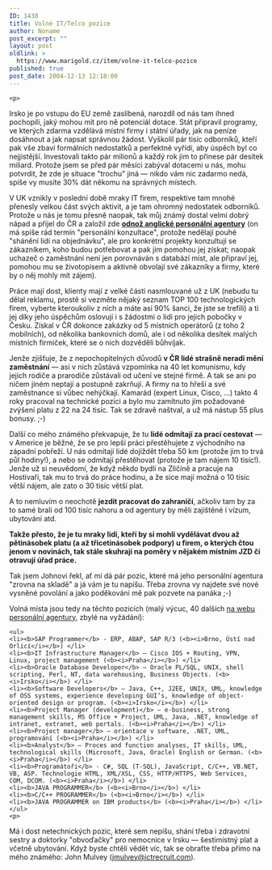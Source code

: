 ```yaml
---
ID: 1438
title: Volné IT/Telco pozice
author: Noname
post_excerpt: ""
layout: post
oldlink: >
  https://www.marigold.cz/item/volne-it-telco-pozice
published: true
post_date: 2004-12-13 12:18:00
---
```

	<p>
Irsko je po vstupu do EU země zaslíbená, narozdíl od nás tam ihned pochopili, jaký mohou mít pro ně potenciál dotace. Stát připravil programy, ve kterých zdarma vzdělává místní firmy i státní úřady, jak na peníze dosáhnout a jak napsat správnou žádost. Vyškolil pár tisíc odborníků, kteří pak vše zbaví formálních nedostatků a perfektně vyřídí, aby úspěch byl co nejjistější. Investovali takto pár milionů a každý rok jim to přinese pár desítek miliard. Protože jsem se před pár měsíci zabýval dotacemi u nás, mohu potvrdit, že zde je situace "trochu" jiná — nikdo vám nic zadarmo nedá, spíše vy musíte 30% dát někomu na správných místech.</p>
<p>
V UK vznikly v poslední době mraky IT firem, respektive tam mnohé přenesly velkou část svých aktivit, a je tam ohromný nedostatek odborníků. Protože u nás je tomu přesně naopak, tak můj známý dostal velmi dobrý nápad a přijel do ČR a založil zde <strong><a href="http://www.ictrecruit.com/">odnož anglické personální agentury</a></strong> (on má spíše rád termín "personální konzultace", protože nedělají pouhé "shánění lidí na objednávku", ale pro konkrétní projekty konzultují se zákazníkem, koho budou potřebovat a pak jim pomohou jej získat; naopak uchazeč o zaměstnání není jen porovnáván s databází míst, ale připraví jej, pomohou mu se životopisem a aktivně obvolají své zákazníky a firmy, které by o něj mohly mít zájem).</p>
<p>
Práce mají dost, klienty mají z velké části nasmlouvané už z UK (nebudu tu dělal reklamu, prostě si vezměte nějaký seznam TOP 100 technologických firem, vyberte kteroukoliv z nich a máte asi 90% šanci, že jste se trefili) a ti jej díky jeho úspěchům oslovují i s žádostmi o lidi pro jejich pobočky v Česku. Získal v ČR dokonce zakázky od 5 místních operátorů (z toho 2 mobilních), od několika bankovních domů, ale i od několika desítek malých místních firmiček, které se o nich dozvěděli bůhvíjak.</p>

<!--more-->	<p>
Jenže zjišťuje, že z nepochopitelných důvodů <strong>v ČR lidé strašně neradi mění zaměstnání</strong> — asi v nich zůstává vzpomínka na 40 let komunismu, kdy jejich rodiče a prarodiče zůstávali od učení ve stejné firmě. A tak se ani po ničem jiném neptají a postupně zakrňují. A firmy na to hřeší a své zaměstnance si vůbec nehýčkají. Kamarád (expert Linux, Cisco, …) takto 4 roky pracoval na technické pozici a bylo mu zamítnuto jím požadované zvýšení platu z 22 na 24 tisíc. Tak se zdravě naštval, a už má nástup 55 plus bonusy. ;-)</p>
<p>
Další co mého známého překvapuje, že tu <strong>lidé odmítají za prací cestovat</strong> — v Americe je běžné, že se pro lepší práci přestěhujete z východního na západní pobřeží. U nás odmítají lidé dojíždět třeba 50 km (protože jim to trvá půl hodiny!), a nebo se odmítají přestěhovat (protože je tam nájem 10 tisíc!). Jenže už si neuvědomí, že když někdo bydlí na Zličíně a pracuje na Hostivaři, tak mu to trvá do práce hodinu, a že sice mají možná o 10 tisíc větší nájem, ale zato o 30 tisíc větší plat.</p>
<p>
A to nemluvím o neochotě <strong>jezdit pracovat do zahraničí</strong>, ačkoliv tam by za to samé brali od 100 tisíc nahoru a od agentury by měli zajištěné i vízum, ubytování atd.</p>
<p>
<strong>Takže přesto, že je tu mraky lidí, kteří by si mohli vydělávat dvou až pětinásobek platu (a až třicetinásobek podpory) u firem, o kterých čtou jenom v novinách, tak stále skuhrají na poměry v nějakém místním JZD či otravují úřad práce.</strong></p>
<p>
Tak jsem Johnovi řekl, ať mi dá pár pozic, které má jeho personální agentura "zrovna na skladě" a já vám je tu napíšu. Třeba zrovna vy najdete své nové vysněné povolání a jako poděkování mě pak pozvete na panáka ;-)</p>
<p>
Volná místa jsou tedy na těchto pozicích (malý výcuc, 40 dalších <a href="http://www.ictrecruit.com/Nab%EDdky+pr%E1ce">na webu personální agentury</a>, zbylé na vyžádání):</p>

	<ul>
	<li><b>SAP Programmer</b> - ERP, ABAP, SAP R/3 (<b><i>Brno, Ústí nad Orlicí</i></b>) </li>
	<li><b>IT Infrastructure Manager</b> — Cisco IOS + Routing, VPN, Linux, project management (<b><i>Praha</i></b>) </li>
	<li><b>Oracle Database Developer</b> — Oracle PL/SQL, UNIX, shell scripting, Perl, NT, data warehousing, Business Objects. (<b><i>Irsko</i></b>) </li>
	<li><b>Software Developers</b> — Java, C++, J2EE, UNIX, UML, knowledge of OSS systems, experience developing GUI’s, knowledge of object-oriented design or program. (<b><i>Irsko</i></b>) </li>
	<li><b>Project Manager (development)</b> — e-business, strong management skills, MS Office + Project, UML, Java, .NET, knowledge of intranet, extranet, web portals. (<b><i>Praha</i></b>) </li>
	<li><b>Project manager</b> — orientace v software, .NET, UML, programování (<b><i>Praha</i></b>) </li>
	<li><b>Analyst</b> — Proces and function analyses, IT skills, UML, technological skills (Microsoft, Java, Oracle) English or German. (<b><i>Praha</i></b>) </li>
	<li><b>Programátoři</b> - C#, SQL (T-SQL), JavaScript, C/C++, VB.NET, VB, ASP. Technologie HTML, XML/XSL, CSS, HTTP/HTTPS, Web Services, COM, DCOM. (<b><i>Praha</i></b>) </li>
	<li><b>JAVA PROGRAMMER</b> (<b><i>Brno</i></b>) </li>
	<li><b>C/C++ PROGRAMMER</b> (<b><i>Brno</i></b>) </li>
	<li><b>JAVA PROGRAMMER on IBM products</b> (<b><i>Praha</i></b>) </li>
	</ul>
	<p>
Má i dost netechnických pozic, které sem nepíšu, shání třeba i zdravotní sestry a doktorky "obvoďačky" pro nemocnice v Irsku — šestimístný plat a včetně ubytování. Když byste chtěli vědět víc, tak se obraťte třeba přímo na mého známého: John Mulvey (<a href="mailto:jmulvey@ictrecruit.com">jmulvey@ictrecruit.com</a>).</p>
